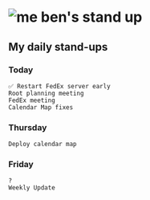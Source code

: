 # ![me](https://avatars2.githubusercontent.com/u/5232044?s=50&v=4) ben's stand up

## My daily stand-ups

### Today

    ✅ Restart FedEx server early
    Root planning meeting
    FedEx meeting
    Calendar Map fixes
    
### Thursday

    Deploy calendar map
    
### Friday

    ?
    Weekly Update
